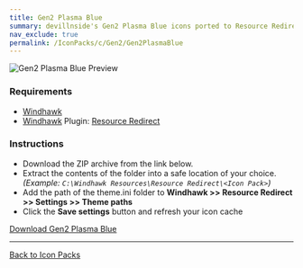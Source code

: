 ```yaml
---
title: Gen2 Plasma Blue
summary: devillnside's Gen2 Plasma Blue icons ported to Resource Redirect.
nav_exclude: true
permalink: /IconPacks/c/Gen2/Gen2PlasmaBlue
---
```


![Gen2 Plasma Blue Preview](https://gitlab.com/the-back-room/windhawk/resource-redirect/gen2-series/plasma-blue/-/raw/main/Extras/Preview.bmp)

### Requirements

- [Windhawk](https://windhawk.net/)
- [Windhawk](https://windhawk.net/) Plugin: [Resource Redirect](https://windhawk.net/mods/icon-resource-redirect)

### Instructions

 - Download the ZIP archive from the link below.
 - Extract the contents of the folder into a safe location of your choice. *(Example: `C:\Windhawk Resources\Resource Redirect\<Icon Pack>`)*
 - Add the path of the theme.ini folder to **Windhawk >> Resource Redirect >> Settings >> Theme paths**
 - Click the **Save settings** button and refresh your icon cache

<a href="https://gitlab.com/the-back-room/windhawk/resource-redirect/gen2-series/plasma-blue/-/archive/main/plasma-blue-main.zip" class="btn btn--primary btn--lg" target="_blank" rel="noopener noreferrer">Download Gen2 Plasma Blue</a>

---

<a href="/IconPacks" class="btn btn--secondary btn--sm">Back to Icon Packs</a>